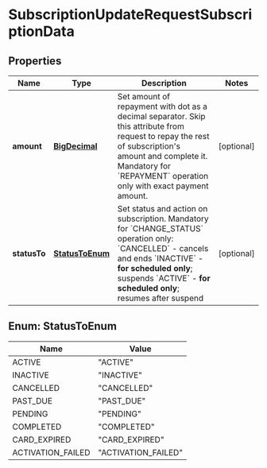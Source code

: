 
# SubscriptionUpdateRequestSubscriptionData

## Properties
Name | Type | Description | Notes
------------ | ------------- | ------------- | -------------
**amount** | [**BigDecimal**](BigDecimal.md) | Set amount of repayment with dot as a decimal separator. Skip this attribute from request to repay the rest of subscription&#39;s amount and complete it. Mandatory for &#x60;REPAYMENT&#x60; operation only with exact payment amount. |  [optional]
**statusTo** | [**StatusToEnum**](#StatusToEnum) | Set status and action on subscription. Mandatory for &#x60;CHANGE_STATUS&#x60; operation only: &#x60;CANCELLED&#x60; - cancels and ends &#x60;INACTIVE&#x60; - **for scheduled only**; suspends &#x60;ACTIVE&#x60; - **for scheduled only**; resumes after suspend |  [optional]


<a name="StatusToEnum"></a>
## Enum: StatusToEnum
Name | Value
---- | -----
ACTIVE | &quot;ACTIVE&quot;
INACTIVE | &quot;INACTIVE&quot;
CANCELLED | &quot;CANCELLED&quot;
PAST_DUE | &quot;PAST_DUE&quot;
PENDING | &quot;PENDING&quot;
COMPLETED | &quot;COMPLETED&quot;
CARD_EXPIRED | &quot;CARD_EXPIRED&quot;
ACTIVATION_FAILED | &quot;ACTIVATION_FAILED&quot;




